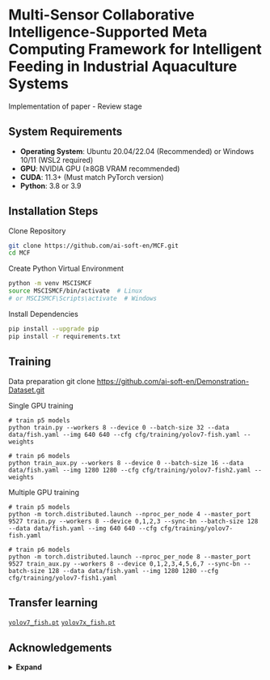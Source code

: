 # Multi-Sensor Collaborative Intelligence-Supported Meta Computing Framework for Intelligent Feeding in Industrial Aquaculture Systems

Implementation of paper - Review stage


## System Requirements
- **Operating System**: Ubuntu 20.04/22.04 (Recommended) or Windows 10/11 (WSL2 required)
- **GPU**: NVIDIA GPU (≥8GB VRAM recommended)
- **CUDA**: 11.3+ (Must match PyTorch version)
- **Python**: 3.8 or 3.9

## Installation Steps

  Clone Repository
```bash
git clone https://github.com/ai-soft-en/MCF.git
cd MCF
```

  Create Python Virtual Environment
```bash
python -m venv MSCISMCF
source MSCISMCF/bin/activate  # Linux
# or MSCISMCF\Scripts\activate  # Windows
```

  Install Dependencies
```bash
pip install --upgrade pip
pip install -r requirements.txt
```


## Training

Data preparation
git clone https://github.com/ai-soft-en/Demonstration-Dataset.git


Single GPU training

``` shell
# train p5 models
python train.py --workers 8 --device 0 --batch-size 32 --data data/fish.yaml --img 640 640 --cfg cfg/training/yolov7-fish.yaml --weights

# train p6 models
python train_aux.py --workers 8 --device 0 --batch-size 16 --data data/fish.yaml --img 1280 1280 --cfg cfg/training/yolov7-fish2.yaml --weights 
```

Multiple GPU training

``` shell
# train p5 models
python -m torch.distributed.launch --nproc_per_node 4 --master_port 9527 train.py --workers 8 --device 0,1,2,3 --sync-bn --batch-size 128 --data data/fish.yaml --img 640 640 --cfg cfg/training/yolov7-fish.yaml

# train p6 models
python -m torch.distributed.launch --nproc_per_node 8 --master_port 9527 train_aux.py --workers 8 --device 0,1,2,3,4,5,6,7 --sync-bn --batch-size 128 --data data/fish.yaml --img 1280 1280 --cfg cfg/training/yolov7-fish1.yaml
```

## Transfer learning

[`yolov7_fish.pt`](https://github.com/) [`yolov7x_fish.pt`](https://github.com/)



## Acknowledgements

<details><summary> <b>Expand</b> </summary>
  
* [https://github.com/WongKinYiu/yolov7](https://github.com/WongKinYiu/yolov7)
  
</details>
